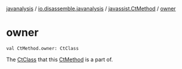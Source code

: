 [javanalysis](../../index.md) / [io.disassemble.javanalysis](../index.md) / [javassist.CtMethod](index.md) / [owner](./owner.md)

# owner

`val CtMethod.owner: CtClass`

The [CtClass](#) that this [CtMethod](#) is a part of.

